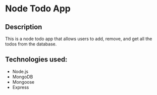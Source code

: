 # Node Todo App

## Description

This is a node todo app  that allows users to add, remove, and get all the todos from the database.

## Technologies used:

* Node.js
* MongoDB
* Mongoose
* Express
